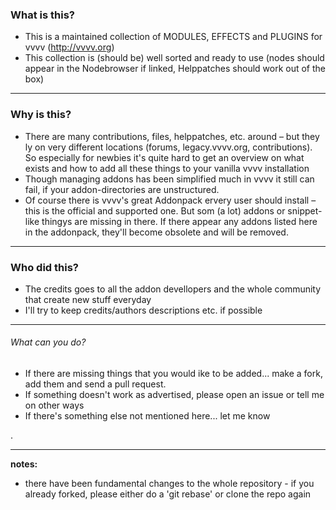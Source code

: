 ### What is this?
- This is a maintained collection of MODULES, EFFECTS and PLUGINS for vvvv (http://vvvv.org)
- This collection is (should be) well sorted and ready to use (nodes should appear in the Nodebrowser if linked, Helppatches should work out of the box)

***
### Why is this?
- There are many contributions, files, helppatches, etc. around – but they ly on very different locations (forums, legacy.vvvv.org, contributions). So especially for newbies it's quite hard to get an overview on what exists and how to add all these things to your vanilla vvvv installation
- Though managing addons has been simplified much in vvvv it still can fail, if your addon-directories are unstructured.
- Of course there is vvvv's great Addonpack ervery user should install – this is the official and supported one. But som (a lot) addons or snippet-like thingys are  missing in there. If there appear any addons listed here in the addonpack, they'll become obsolete and will be removed.

***
### Who did this?
- The credits goes to all the addon devellopers and the whole community that create new stuff everyday
- I'll try to keep credits/authors descriptions etc. if possible

***
###### What can you do?
- If there are missing things that you would ike to be added... make a fork, add them and send a pull request. 
- If something doesn't work as advertised, please open an issue or tell me on other ways
- If there's something else not mentioned here... let me know


.
***
**notes:**

- there have been fundamental changes to the whole repository - if you already forked, please either do a 'git rebase' or clone the repo again